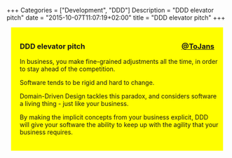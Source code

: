 +++
Categories = ["Development", "DDD"]
Description = "DDD elevator pitch"
date = "2015-10-07T11:07:19+02:00"
title = "DDD elevator pitch"
+++

<div style="display:block;max-width:480px;background-color: yellow;padding:10px 10px 20px 20px;margin: 10px 10px 10px 10px">
<h3>DDD elevator pitch<span style="float:right;margin-right:10px"><a href="https://twitter.com/tojans">@ToJans</a></span></h3>
<p>In business, you make fine-grained adjustments all the time, in order to stay ahead of the competition.</p>
<p>Software tends to be rigid and hard to change.</p>
<p>Domain-Driven Design tackles this paradox, and considers software a living thing - just like your business.</p>
<p>By making the implicit concepts from your business explicit, DDD will give your software the ability to keep up with the agility that your business requires.</p>

</div>
